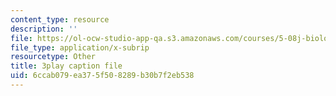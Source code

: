 ```yaml
---
content_type: resource
description: ''
file: https://ol-ocw-studio-app-qa.s3.amazonaws.com/courses/5-08j-biological-chemistry-ii-spring-2016/6ccab079ea375f508289b30b7f2eb538_OrCYxJz2Hlc.vtt
file_type: application/x-subrip
resourcetype: Other
title: 3play caption file
uid: 6ccab079-ea37-5f50-8289-b30b7f2eb538
---
```

